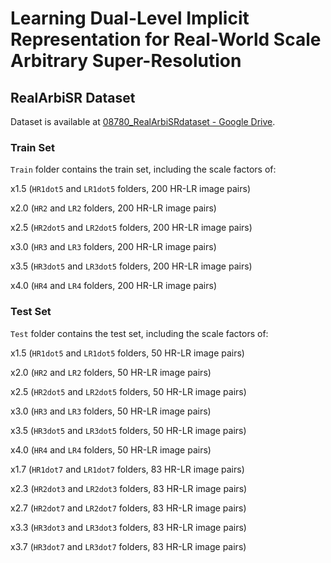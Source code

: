 # Learning Dual-Level Implicit Representation for Real-World Scale Arbitrary Super-Resolution

## RealArbiSR Dataset
Dataset is available at [08780_RealArbiSRdataset - Google Drive](https://drive.google.com/file/d/1RNb5Q5zI2vNPbw1u9hDVkZ4Jx1NIBVBZ/view?usp=drive_link). 

### Train Set
`Train` folder contains the train set, including the scale factors of: 

x1.5 (`HR1dot5` and `LR1dot5` folders, 200 HR-LR image pairs)

x2.0 (`HR2` and `LR2` folders, 200 HR-LR image pairs)

x2.5 (`HR2dot5` and `LR2dot5` folders, 200 HR-LR image pairs)

x3.0 (`HR3` and `LR3` folders, 200 HR-LR image pairs)

x3.5 (`HR3dot5` and `LR3dot5` folders, 200 HR-LR image pairs)

x4.0 (`HR4` and `LR4` folders, 200 HR-LR image pairs)

### Test Set
`Test` folder contains the test set, including the scale factors of: 

x1.5 (`HR1dot5` and `LR1dot5` folders, 50 HR-LR image pairs)

x2.0 (`HR2` and `LR2` folders, 50 HR-LR image pairs)

x2.5 (`HR2dot5` and `LR2dot5` folders, 50 HR-LR image pairs)

x3.0 (`HR3` and `LR3` folders, 50 HR-LR image pairs)

x3.5 (`HR3dot5` and `LR3dot5` folders, 50 HR-LR image pairs)

x4.0 (`HR4` and `LR4` folders, 50 HR-LR image pairs)

x1.7 (`HR1dot7` and `LR1dot7` folders, 83 HR-LR image pairs)

x2.3 (`HR2dot3` and `LR2dot3` folders, 83 HR-LR image pairs)

x2.7 (`HR2dot7` and `LR2dot7` folders, 83 HR-LR image pairs)

x3.3 (`HR3dot3` and `LR3dot3` folders, 83 HR-LR image pairs)

x3.7 (`HR3dot7` and `LR3dot7` folders, 83 HR-LR image pairs)
